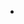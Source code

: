 - [Bubbling event]:(https://www.freecodecamp.org/espanol/news/evento-bubbling-en-javascript-como-funciona-la-propagacion-de-eventos-con-ejemplos/)